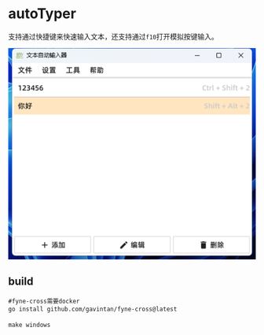 # autoTyper

支持通过快捷键来快速输入文本，还支持通过`f10`打开模拟按键输入。

![image-20221221152108154](https://raw.githubusercontent.com/GavinTan/files/master/picgo/image-20221221152108154.png)

## build

~~~shell
#fyne-cross需要docker
go install github.com/gavintan/fyne-cross@latest

make windows
~~~

